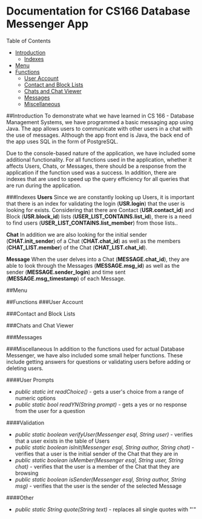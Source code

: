 # Documentation for CS166 Database Messenger App

Table of Contents
* [Introduction](#intro)
  * [Indexes](#index)
* [Menu](#menu)
* [Functions](#func)
  * [User Account](#accnt)
  * [Contact and Block Lists](#lists)
  * [Chats and Chat Viewer](#chat)
  * [Messages](#msgs)
  * [Miscellaneous](#misc)

##<a name="intro">Introduction</a>
To demonstrate what we have learned in CS 166 - Database Management Systems, we have programmed a basic messaging app using Java. The app allows users to communicate with other users in a chat with the use of messages. Although the app front end is Java, the back end of the app uses SQL in the form of PostgreSQL.

Due to the console-based nature of the application, we have included some additional functionality. For all functions used in the application, whether it affects Users, Chats, or Messages, there should be a response from the application if the function used was a success. In addition, there are indexes that are used to speed up the query efficiency for all queries that are run during the application.

###<a name="index">Indexes</a>
**Users**
Since we are constantly looking up Users, it is important that there is an index for validating the login (**USR.login**) that the user is looking for exists. Considering that there are Contact (**USR.contact_id**) and Block (**USR.block_id**) lists (**USER_LIST_CONTAINS.list_id**), there is a need to find users (**USER_LIST_CONTAINS.list_member**) from those lists..

**Chat**
In addition we are also looking for the initial sender (**CHAT.init_sender**) of a Chat (**CHAT.chat_id**) as well as the members (**CHAT_LIST.member**) of the Chat (**CHAT_LIST.chat_id**).

**Message**
When the user delves into a Chat (**MESSAGE.chat_id**), they are able to look through the Messages (**MESSAGE.msg_id**) as well as the sender (**MESSAGE.sender_login**) and time sent (**MESSAGE.msg_timestamp**) of each Message.

##<a name="menu">Menu</a>


##<a name="func">Functions</a>
###<a name="accnt">User Account</a>

###<a name="lists">Contact and Block Lists</a>

###<a name="chat">Chats and Chat Viewer</a>

###<a name="msgs">Messages</a>

###<a name="misc">Miscellaneous</a>
In addition to the functions used for actual Database Messenger, we have also included some small helper functions. These include getting answers for questions or validating users before adding or deleting users.

####User Prompts
* *public static int readChoice()* - gets a user's choice from a range of numeric options
* *public static bool readYN(String prompt)* - gets a yes or no response from the user for a question

####Validation
* *public static boolean verifyUser(Messenger esql, String user)* - verifies that a user exists in the table of Users
* *public static boolean isInit(Messenger esql, String author, String chat)* - verifies that a user is the initial sender of the Chat that they are in
* *public static boolean isMember(Messenger esql, String user, String chat)* - verifies that the user is a member of the Chat that they are browsing
* *public static boolean isSender(Messenger esql, String author, String msg)* - verifies that the user is the sender of the selected Message

####Other
* *public static String quote(String text)* - replaces all single quotes with "\'"
